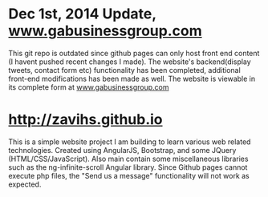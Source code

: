 
Dec 1st, 2014 Update, www.gabusinessgroup.com
================
This git repo is outdated since github pages can only host front end content (I havent pushed recent changes I made).
The website's backend(display tweets, contact form etc) functionality has been completed, additional front-end modifications has been made as well. The website is viewable in its complete form at www.gabusinessgroup.com

http://zavihs.github.io
================

This is a simple website project I am building to learn various web related technologies. 
Created using AngularJS, Bootstrap, and some JQuery (HTML/CSS/JavaScript). Also main contain some miscellaneous libraries such as the ng-infinite-scroll Angular library. Since Github pages cannot execute php files, the "Send us a message" functionality will not work as expected.

